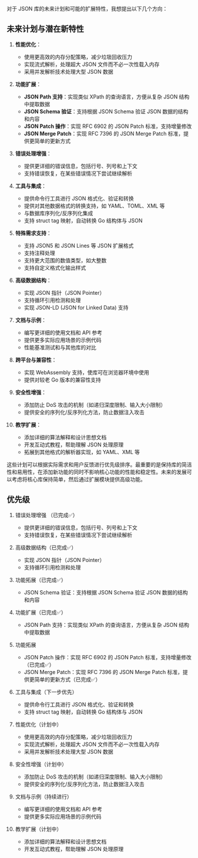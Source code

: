 对于 JSON 库的未来计划和可能的扩展特性，我想提出以下几个方向：

## 未来计划与潜在新特性

1. **性能优化**：
   - 使用更高效的内存分配策略，减少垃圾回收压力
   - 实现流式解析，处理超大 JSON 文件而不必一次性载入内存
   - 采用并发解析技术处理大型 JSON 数据

2. **功能扩展**：
   - **JSON Path 支持**：实现类似 XPath 的查询语言，方便从复杂 JSON 结构中提取数据
   - **JSON Schema 验证**：支持根据 JSON Schema 验证 JSON 数据的结构和内容
   - **JSON Patch 操作**：实现 RFC 6902 的 JSON Patch 标准，支持增量修改
   - **JSON Merge Patch**：实现 RFC 7396 的 JSON Merge Patch 标准，提供更简单的更新方式

3. **错误处理增强**：
   - 提供更详细的错误信息，包括行号、列号和上下文
   - 支持错误恢复，在某些错误情况下尝试继续解析

4. **工具与集成**：
   - 提供命令行工具进行 JSON 格式化、验证和转换
   - 提供对其他数据格式的转换支持，如 YAML、TOML、XML 等
   - 与数据库序列化/反序列化集成
   - 支持 struct tag 映射，自动转换 Go 结构体与 JSON

5. **特殊需求支持**：
   - 支持 JSON5 和 JSON Lines 等 JSON 扩展格式
   - 支持注释处理
   - 支持更大范围的数值类型，如大整数
   - 支持自定义格式化输出样式

6. **高级数据结构**：
   - 实现 JSON 指针（JSON Pointer）
   - 支持循环引用检测和处理
   - 实现 JSON-LD (JSON for Linked Data) 支持

7. **文档与示例**：
   - 编写更详细的使用文档和 API 参考
   - 提供更多实际应用场景的示例代码
   - 性能基准测试和与其他库的对比

8. **跨平台与兼容性**：
   - 实现 WebAssembly 支持，使库可在浏览器环境中使用
   - 提供对较老 Go 版本的兼容性支持

9. **安全性增强**：
   - 添加防止 DoS 攻击的机制（如递归深度限制、输入大小限制）
   - 提供安全的序列化/反序列化方法，防止数据注入攻击

10. **教学扩展**：
    - 添加详细的算法解释和设计思想文档
    - 开发互动式教程，帮助理解 JSON 处理原理
    - 拓展到其他格式的解析器实现，如 YAML、XML 等

这些计划可以根据实际需求和用户反馈进行优先级排序。最重要的是保持库的简洁性和易用性，在添加新功能的同时不影响核心功能的性能和稳定性。未来的发展可以考虑将核心库保持简单，然后通过扩展模块提供高级功能。


## 优先级
1. 错误处理增强 （已完成✅）
   - 提供更详细的错误信息，包括行号、列号和上下文
   - 支持错误恢复，在某些错误情况下尝试继续解析

2. 高级数据结构（已完成✅）
   - 实现 JSON 指针（JSON Pointer）
   - 支持循环引用检测和处理

3. 功能拓展（已完成✅）
   - JSON Schema 验证：支持根据 JSON Schema 验证 JSON 数据的结构和内容

4. 功能扩展（已完成✅）
   - JSON Path 支持：实现类似 XPath 的查询语言，方便从复杂 JSON 结构中提取数据

5. 功能拓展
   - JSON Patch 操作：实现 RFC 6902 的 JSON Patch 标准，支持增量修改（已完成✅）
   - JSON Merge Patch：实现 RFC 7396 的 JSON Merge Patch 标准，提供更简单的更新方式（已完成✅）

6. 工具与集成（下一步优先）
   - 提供命令行工具进行 JSON 格式化、验证和转换
   - 支持 struct tag 映射，自动转换 Go 结构体与 JSON

7. 性能优化（计划中）
   - 使用更高效的内存分配策略，减少垃圾回收压力
   - 实现流式解析，处理超大 JSON 文件而不必一次性载入内存
   - 采用并发解析技术处理大型 JSON 数据

8. 安全性增强（计划中）
   - 添加防止 DoS 攻击的机制（如递归深度限制、输入大小限制）
   - 提供安全的序列化/反序列化方法，防止数据注入攻击

9. 文档与示例（持续进行）
   - 编写更详细的使用文档和 API 参考
   - 提供更多实际应用场景的示例代码

10. 教学扩展（计划中）
    - 添加详细的算法解释和设计思想文档
    - 开发互动式教程，帮助理解 JSON 处理原理